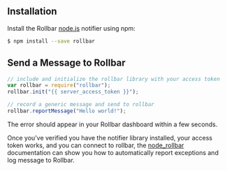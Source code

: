 ## Installation

Install the Rollbar <a href="https://github.com/rollbar/node_rollbar" target="_blank" rel="noopener">node.js</a> notifier using npm:

```bash
$ npm install --save rollbar
```

## Send a Message to Rollbar

```javascript
// include and initialize the rollbar library with your access token
var rollbar = require("rollbar");
rollbar.init("{{ server_access_token }}");

// record a generic message and send to rollbar
rollbar.reportMessage("Hello world!");
```

The error should appear in your Rollbar dashboard within a few seconds.

Once you've verified you have the notifier library installed, your access token works,
and you can connect to rollbar, the <a href="https://github.com/rollbar/node_rollbar" target="_blank" rel="noopener">node_rollbar</a>
documentation can show you how to automatically report exceptions and log message to Rollbar.
